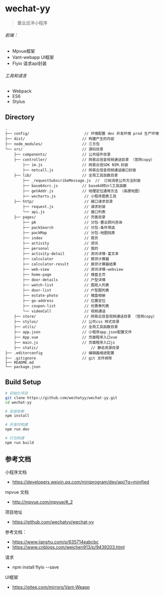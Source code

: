 # wechat-yy

> 置业远洋小程序

###### 前端：
* Mpvue框架
* Vant-webapp UI框架
* Flyio 请求api封装

###### 工具和语言
* Webpack
* ES6
* Stylus

## Directory

```
.
├── config/                         // 环境配置 dev 开发环境 prod 生产环境
├── dist/                          // 构建产生的内容
├── node_modules/                  // 三方包
└── src/                           // 源码目录
    ├── components/                // 公共组件目录
    ├── controller/                // 网易云信音视频通话目录 （官网copy）      
        ├── im.js                  // 网易云信SDK NIM.封装             
        ├── netcall.js             // 网易云信音视频通话接口封装  
    ├── lib/                       // 全局工具函数目录
        ├── _requestSubscribeMessage.js  //  订阅消息公共方法封装
        ├── base64src.js           // base64转Url工具函数
        ├── getAddr.js             // 地理定位通用方法 （高德地图）
        ├── wxcharts.js             // 小程序图表工具
    ├── http/                       // 接口请求目录
        ├── request.js              // 请求封装
        └── api.js                  // 接口列表
    ├── pages/                      // 页面目录 
        ├── pA                      // 分包-置业顾问咨询
        ├── packSearch              // 分包-条件筛选
        ├── packMap                 // 分包-地图找房
        ├── index                   // 首页
        ├── activity                // 资讯
        ├── personal                // 我的
        ├── activity-detail         // 资讯详情-富文本
        ├── calculator              // 房贷计算器
        ├── calculator-result       // 房贷计算器结果       
        ├── web-view                // 资讯详情-webview
        ├── home-page               // 楼盘主页 
        ├── door-details            // 户型详情 
        ├── watch-list              // 围观人列表
        ├── door-list               // 户型图列表
        ├── estate-photo            // 楼盘相册
        ├── go-address              // 位置定位 
        ├── coupon-list             // 优惠券列表
        └── videoCall               // 视频通话               
    ├── store/                      // 网易云信音视频通话目录 （官网copy） 
    ├── stylus/                    // 公共css 样式目录
    ├── utils/                     // 全局工具函数目录
    ├── app.json                   // 小程序app.json配置文件
    ├── App.vue                    // 页面程序入口vue
    ├── main.js                    // 页面程序入口js
    ├── static/                        // 静态资源目录
├── .editorconfig                  // 编辑器缩进配置
├── .gitignore                     // git 文件排除
├── README.md
└── package.json
```

## Build Setup

``` bash
# 初始化项目
git clone https://github.com/wechatyy/wechat-yy.git
cd wechat-yy

# 安装依赖
npm install

# 开发时构建
npm run dev

# 打包构建
npm run build

```


## 参考文档
小程序文档
- https://developers.weixin.qq.com/miniprogram/dev/api/?q=minified

mpvue 文档
- http://mpvue.com/mpvue/#_2

项目地址
- https://github.com/wechatyy/wechat-yy

参考文档：
- https://www.jianshu.com/p/635714eabcbc
- https://www.cnblogs.com/weichen913/p/9439203.html

请求
-  npm install flyio --save

UI框架
- https://gitee.com/mirrors/Vant-Weapp

